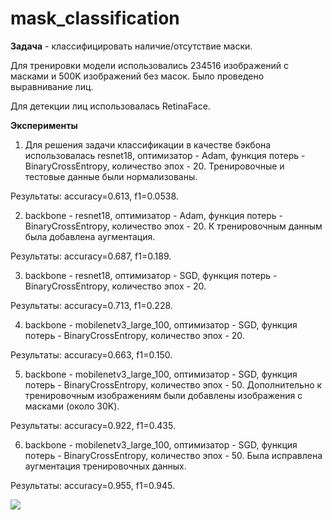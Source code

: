 # mask_classification

**Задача** - классифицировать наличие/отсутствие маски.

Для тренировки модели использовались 234516 изображений с масками и 500K изображений без масок.  Было проведено выравнивание лиц.

Для детекции лиц использовалась RetinaFace.

**Эксперименты**

1. Для решения задачи классификации в качестве бэкбона использовалась resnet18, оптимизатор - Adam, функция потерь - BinaryCrossEntropy, количество эпох - 20. Тренировочные и тестовые данные были нормализованы.

Результаты: accuracy=0.613, f1=0.0538.

2. backbone - resnet18, оптимизатор - Adam, функция потерь - BinaryCrossEntropy, количество эпох - 20. К тренировочным данным была добавлена аугментация.

Результаты: accuracy=0.687, f1=0.189.

3. backbone - resnet18, оптимизатор - SGD, функция потерь - BinaryCrossEntropy, количество эпох - 20.

Результаты: accuracy=0.713, f1=0.228.

4. backbone - mobilenetv3_large_100, оптимизатор - SGD, функция потерь - BinaryCrossEntropy, количество эпох - 20.

Результаты: accuracy=0.663, f1=0.150.

5. backbone - mobilenetv3_large_100, оптимизатор - SGD, функция потерь - BinaryCrossEntropy, количество эпох - 50. Дополнительно к тренировочным изображениям были добавлены изображения с масками (около 30K).

Результаты: accuracy=0.922, f1=0.435.

6. backbone - mobilenetv3_large_100, оптимизатор - SGD, функция потерь - BinaryCrossEntropy, количество эпох - 50. Была исправлена аугментация тренировочных данных.

Результаты: accuracy=0.955, f1=0.945.

![](stuff/output.gif)
